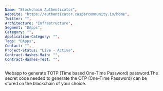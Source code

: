```yaml
--- 
Name: "Blockchain Authenticator", 
Website: "https://authenticator.caspercommunity.io/home", 
Twitter: "", 
Architecture: "Infrastructure",
Segment: "DApps",
Category: "",
Application-Category: "",
Tags: "DApps",
Contact: "",
Project-Status: "Live - Active",
Contract-Hashes-Main: "",
Contract-Hashes-Test: "",
--- 
```

<!--lang:en--> 
Webapp to generate TOTP (Time based One-Time Password) password.The secret code needed to generate the OTP (One-Time Password) can be stored on the blockchain of your choice.
<!--lang:es--] 
<!--lang:de--] 
<!--lang:fr--] 
<!--lang:pl--] 
<!--lang:uk--] 
[!--lang:*--> 
